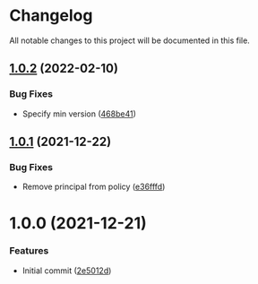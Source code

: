 # Changelog

All notable changes to this project will be documented in this file.

## [1.0.2](https://github.com/Waracle/tf-postman/compare/v1.0.1...v1.0.2) (2022-02-10)


### Bug Fixes

* Specify min version ([468be41](https://github.com/Waracle/tf-postman/commit/468be410c03a326a3a1cd64b29addcc62f84af85))

## [1.0.1](https://github.com/Waracle/tf-postman/compare/v1.0.0...v1.0.1) (2021-12-22)


### Bug Fixes

* Remove principal from policy ([e36fffd](https://github.com/Waracle/tf-postman/commit/e36fffd49d9fffe24407498d1f96994574b2a7f5))

# 1.0.0 (2021-12-21)


### Features

* Initial commit ([2e5012d](https://github.com/Waracle/tf-postman/commit/2e5012de4bceb941025300fdcbde6d8894a6e924))
